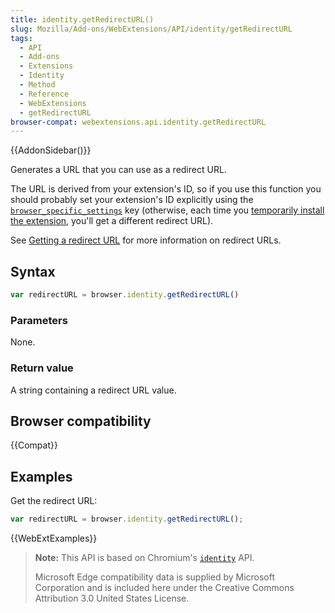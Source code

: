 ```yaml
---
title: identity.getRedirectURL()
slug: Mozilla/Add-ons/WebExtensions/API/identity/getRedirectURL
tags:
  - API
  - Add-ons
  - Extensions
  - Identity
  - Method
  - Reference
  - WebExtensions
  - getRedirectURL
browser-compat: webextensions.api.identity.getRedirectURL
---
```

{{AddonSidebar()}}

Generates a URL that you can use as a redirect URL.

The URL is derived from your extension's ID, so if you use this function you should probably set your extension's ID explicitly using the [`browser_specific_settings`](/en-US/docs/Mozilla/Add-ons/WebExtensions/manifest.json/browser_specific_settings) key (otherwise, each time you [temporarily install the extension](https://extensionworkshop.com/documentation/develop/temporary-installation-in-firefox/), you'll get a different redirect URL).

See [Getting a redirect URL](/en-US/docs/Mozilla/Add-ons/WebExtensions/API/identity#getting_the_redirect_url) for more information on redirect URLs.

## Syntax

```js
var redirectURL = browser.identity.getRedirectURL()
```

### Parameters

None.

### Return value

A string containing a redirect URL value.

## Browser compatibility

{{Compat}}

## Examples

Get the redirect URL:

```js
var redirectURL = browser.identity.getRedirectURL();
```

{{WebExtExamples}}

> **Note:** This API is based on Chromium's [`identity`](https://developer.chrome.com/extensions/identity) API.
>
> Microsoft Edge compatibility data is supplied by Microsoft Corporation and is included here under the Creative Commons Attribution 3.0 United States License.
